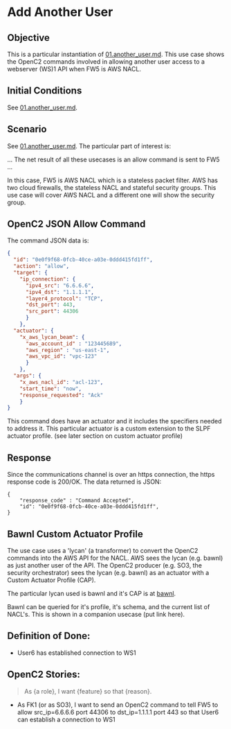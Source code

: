# Add Another User

## Objective
This is a particular instantiation of 
[01.another_user.md](./01.another_user.md).
This use case shows the OpenC2 commands 
involved in allowing another user access to a webserver (WS)1 API
when FW5 is AWS NACL.

## Initial Conditions

See [01.another_user.md](./01.another_user.md).

## Scenario

See [01.another_user.md](./01.another_user.md).
The particular part of interest is:

... The net result of all these usecases is an allow command is sent to FW5 ...

In this case, FW5 is AWS NACL which is a stateless packet filter. 
AWS has two cloud firewalls, the stateless NACL and stateful security groups. 
This use case will cover AWS NACL and a different 
one will show the security group.

## OpenC2 JSON Allow Command
The command JSON data is:

```json
{
  "id": "0e0f9f68-0fcb-40ce-a03e-0ddd415fd1ff",
  "action": "allow",
  "target": {
    "ip_connection": {
      "ipv4_src": "6.6.6.6", 
      "ipv4_dst": "1.1.1.1", 
      "layer4_protocol": "TCP", 
      "dst_port": 443,
      "src_port": 44306
      }
    },
  "actuator": {
    "x_aws_lycan_beam": {
      "aws_account_id" : "123445689", 
      "aws_region" : "us-east-1",
      "aws_vpc_id": "vpc-123"
      }
    },
  "args": {
    "x_aws_nacl_id": "acl-123",
    "start_time": "now",
    "response_requested": "Ack"
    }
}
```

This command does have an actuator and it includes the 
specifiers needed to address it.
This particular actuator is a custom extension to the SLPF actuator profile.
(see later section on custom actuator profile)

## Response
Since the communications channel is over an https connection,
the https response code is 200/OK.
The data returned is JSON:
```
{
    "response_code" : "Command Accepted",
    "id": "0e0f9f68-0fcb-40ce-a03e-0ddd415fd1ff",
}
```
## Bawnl Custom Actuator Profile
The use case uses a 'lycan' (a transformer) to convert the OpenC2 commands
into the AWS API for the NACL.
AWS sees the lycan (e.g. bawnl) as just another user of the API.
The OpenC2 producer (e.g. SO3, the security orchestrator) sees the lycan
(e.g. bawnl) 
as an actuator with a Custom Actuator Profile (CAP).

The particular lycan used is bawnl and it's CAP is at
[bawnl](../../../openc2-cap/bawnl.cap.md).

Bawnl can be queried for it's profile, it's schema, 
and the current list of NACL's.
This is shown in a companion usecase
(put link here).

## Definition of Done:
  * User6 has established connection to WS1

## OpenC2 Stories:
> As {a role}, I want {feature} so that {reason}.
  * As FK1 (or as SO3), I want to send an OpenC2 command to tell FW5 to allow src_ip=6.6.6.6 port 44306 to dst_ip=1.1.1.1 port 443 so that User6 can establish a connection to WS1
